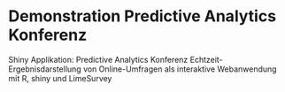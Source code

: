 # Demonstration Predictive Analytics Konferenz 
Shiny Applikation: Predictive Analytics Konferenz
Echtzeit-Ergebnisdarstellung von Online-Umfragen als interaktive Webanwendung mit R, shiny und LimeSurvey
